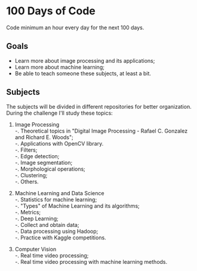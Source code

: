# 100 Days of Code

Code minimum an hour every day for the next 100 days.

## Goals

- Learn more about image processing and its applications;  
- Learn more about machine learning;
- Be able to teach someone these subjects, at least a bit.

## Subjects

The subjects will be divided in different repositories for better organization.  
During the challenge I'll study these topics:

1. Image Processing  
  -. Theoretical topics in "Digital Image Processing - Rafael C. Gonzalez and Richard E. Woods";  
  -. Applications with OpenCV library.  
    -. Filters;  
    -. Edge detection;  
    -. Image segmentation;  
    -. Morphological operations;  
    -. Clustering;  
    -. Others.  

2. Machine Learning and Data Science  
  -. Statistics for machine learning;  
  -. "Types" of Machine Learning and its algorithms;  
  -. Metrics;  
  -. Deep Learning;  
  -. Collect and obtain data;  
  -. Data processing using Hadoop;  
  -. Practice with Kaggle competitions.  

3. Computer Vision  
  -. Real time video processing;  
  -. Real time video processing with machine learning methods.  
